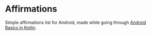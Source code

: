 # Affirmations
Simple affirmations list for Android, made while going through [Android Basics in Kotlin](https://developer.android.com/courses/android-basics-kotlin/unit-2).

